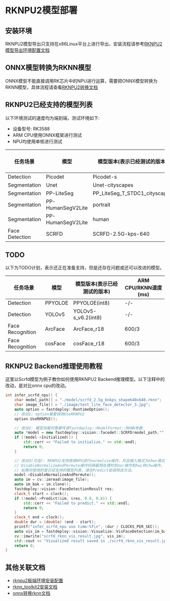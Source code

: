# RKNPU2模型部署

## 安装环境
RKNPU2模型导出只支持在x86Linux平台上进行导出，安装流程请参考[RKNPU2模型导出环境配置文档](./install_rknn_toolkit2.md)

## ONNX模型转换为RKNN模型
ONNX模型不能直接调用RK芯片中的NPU进行运算，需要把ONNX模型转换为RKNN模型，具体流程请查看[RKNPU2转换文档](./export.md)

## RKNPU2已经支持的模型列表
以下环境测试的速度均为端到端，测试环境如下:
* 设备型号: RK3588
* ARM CPU使用ONNX框架进行测试
* NPU均使用单核进行测试

| 任务场景             | 模型                | 模型版本(表示已经测试的版本)               | ARM CPU/RKNN速度(ms) |
|------------------|-------------------|-------------------------------|--------------------|
| Detection        | Picodet           | Picodet-s                     | 162/112            |
| Segmentation     | Unet              | Unet-cityscapes               | -/-                |
| Segmentation     | PP-LiteSeg        | PP_LiteSeg_T_STDC1_cityscapes | -/-                |
| Segmentation     | PP-HumanSegV2Lite | portrait                      | 53/50              |
| Segmentation     | PP-HumanSegV2Lite | human                         | 53/50              |
| Face Detection   | SCRFD             | SCRFD-2.5G-kps-640            | 112/108            |

## TODO
以下为TODO计划，表示还正在准备支持，但是还存在问题或还可以改进的模型。

| 任务场景             | 模型      | 模型版本(表示已经测试的版本)     | ARM CPU/RKNN速度(ms) |
|------------------|---------|---------------------|--------------------|
| Detection        | PPYOLOE | PPYOLOE(int8)       | -/-                |
| Detection        | YOLOv5  | YOLOv5-s_v6.2(int8) | -/-                |
| Face Recognition | ArcFace | ArcFace_r18         | 600/3              |
| Face Recognition | cosFace | cosFace_r18         | 600/3              |

## RKNPU2 Backend推理使用教程

这里以Scrfd模型为例子教你如何使用RKNPU2 Backend推理模型。以下注释中的改动，是对比onnx cpu的改动。

```c++
int infer_scrfd_npu() {
    char model_path[] = "./model/scrfd_2.5g_bnkps_shape640x640.rknn";
    char image_file[] = "./image/test_lite_face_detector_3.jpg";
    auto option = fastdeploy::RuntimeOption();
	// 改动1: option需要调用UseRKNPU2
    option.UseRKNPU2();  

	// 改动2: 模型加载时需要传递fastdeploy::ModelFormat::RKNN参数
    auto *model = new fastdeploy::vision::facedet::SCRFD(model_path,"",option,fastdeploy::ModelFormat::RKNN);  
    if (!model->Initialized()) {
        std::cerr << "Failed to initialize." << std::endl;
        return 0;
    }

	// 改动3(可选): RKNPU2支持使用NPU进行normalize操作，并且输入格式为nhwc格式。
	// DisableNormalizeAndPermute操作将屏蔽预处理时的nor操作和hwc转chw操作。
	// 如果你使用的是已经支持的模型列表，请在Predict前调用该方法。
    model->DisableNormalizeAndPermute();
    auto im = cv::imread(image_file);
    auto im_bak = im.clone();
    fastdeploy::vision::FaceDetectionResult res;
    clock_t start = clock();
    if (!model->Predict(&im, &res, 0.8, 0.8)) {
        std::cerr << "Failed to predict." << std::endl;
        return 0;
    }
    clock_t end = clock();
    double dur = (double) (end - start);
    printf("infer_scrfd_npu use time:%f\n", (dur / CLOCKS_PER_SEC));
    auto vis_im = fastdeploy::vision::Visualize::VisFaceDetection(im_bak, res);
    cv::imwrite("scrfd_rknn_vis_result.jpg", vis_im);
    std::cout << "Visualized result saved in ./scrfd_rknn_vis_result.jpg" << std::endl;
    return 0;
}
```


## 其他关联文档
- [rknpu2板端环境安装配置](../../build_and_install/rknpu2.md)
- [rknn_toolkit2安装文档](./install_rknn_toolkit2.md)
- [onnx转换rknn文档](./export.md)
